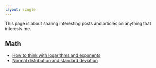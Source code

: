 ```yaml
---
layout: single
---
```


This page is about sharing interesting posts and articles on anything that interests me.


## Math

* [How to think with logarithms and exponents](https://betterexplained.com/articles/think-with-exponents/) 
* [Normal distribution and standard deviation](https://www.mathsisfun.com/data/standard-normal-distribution.html)


